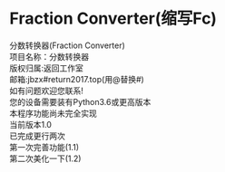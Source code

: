 # Fraction Converter(缩写Fc)
分数转换器(Fraction Converter)<br>
项目名称：分数转换器<br>
版权归属:返回工作室<br>
邮箱:jbzx#return2017.top(用@替换#)<br>
如有问题欢迎您联系!<br>
您的设备需要装有Python3.6或更高版本<br>
本程序功能尚未完全实现<br>
当前版本1.0<br>
已完成更行两次<br>
第一次完善功能(1.1)<br>
第二次美化一下(1.2)
